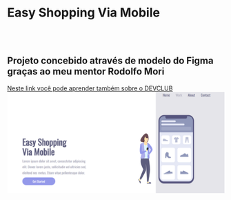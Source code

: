 <h1>Easy Shopping Via Mobile</h1>
<br>
<br>
<h2>Projeto concebido através de modelo do Figma graças ao meu mentor Rodolfo Mori</h2> 
<a href="https://aulas.devclub.com.br/m/lessons/git-github-devclub-full-stack"DEVCLUB>Neste link você pode aprender também sobre o DEVCLUB</a
<br>
<img src="https://github.com/Agrotom2025/Project-Shopping-via-mobile/blob/5b9da858cdf4607fa52b1c298f7882d21912baa2/img/print%20projeto%20note.png" alt="imagem-projeto" >
